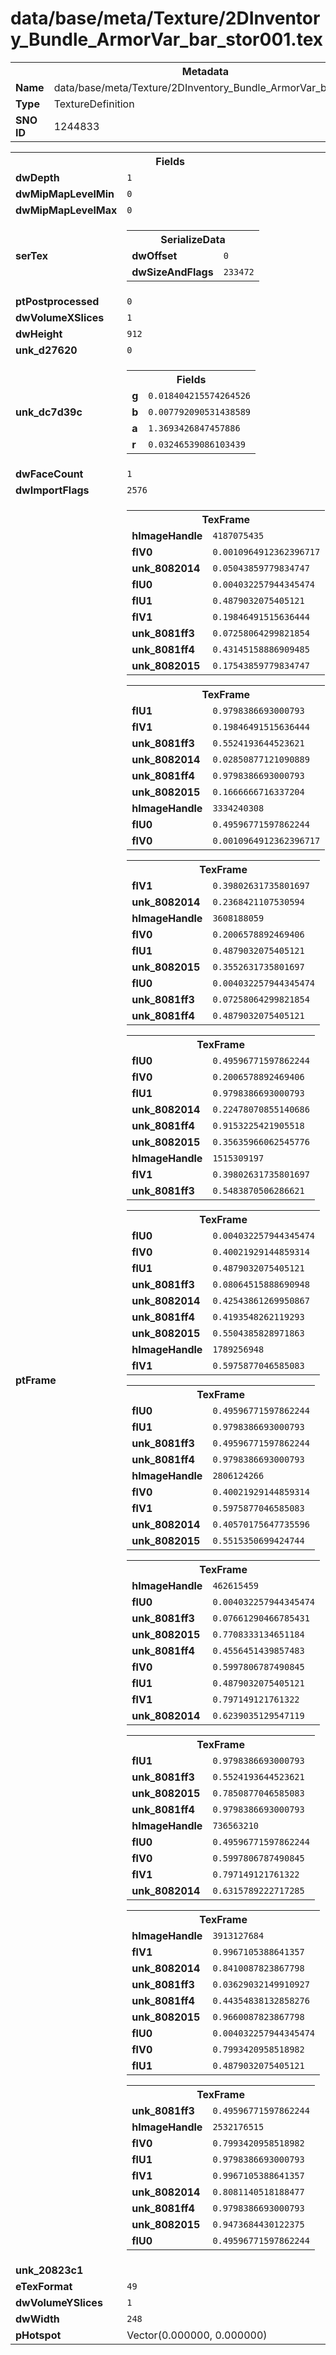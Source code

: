 <h1>data/base/meta/Texture/2DInventory_Bundle_ArmorVar_bar_stor001.tex</h1><table><tr><th colspan="100%">Metadata</th></tr><tr><td><b>Name</b></td><td>data/base/meta/Texture/2DInventory_Bundle_ArmorVar_bar_stor001.tex</td></tr><tr><td><b>Type</b></td><td>TextureDefinition</td></tr><tr><td><b>SNO ID</b></td><td>1244833</td></tr></table>

<table><tr><th colspan="100%">Fields</th></tr><tr><td><b>dwDepth</b></td><td><code>1</code></td></tr><tr><td><b>dwMipMapLevelMin</b></td><td><code>0</code></td></tr><tr><td><b>dwMipMapLevelMax</b></td><td><code>0</code></td></tr><tr><td><b>serTex</b></td><td><table><tr><th colspan="100%">SerializeData</th></tr><tr><td><b>dwOffset</b></td><td><code>0</code></td></tr><tr><td><b>dwSizeAndFlags</b></td><td><code>233472</code></td></tr></table>


</td></tr><tr><td><b>ptPostprocessed</b></td><td><code>0</code></td></tr><tr><td><b>dwVolumeXSlices</b></td><td><code>1</code></td></tr><tr><td><b>dwHeight</b></td><td><code>912</code></td></tr><tr><td><b>unk_d27620</b></td><td><code>0</code></td></tr><tr><td><b>unk_dc7d39c</b></td><td><table><tr><th colspan="100%">Fields</th></tr><tr><td><b>g</b></td><td><code>0.018404215574264526</code></td></tr><tr><td><b>b</b></td><td><code>0.007792090531438589</code></td></tr><tr><td><b>a</b></td><td><code>1.3693426847457886</code></td></tr><tr><td><b>r</b></td><td><code>0.03246539086103439</code></td></tr></table>

</td></tr><tr><td><b>dwFaceCount</b></td><td><code>1</code></td></tr><tr><td><b>dwImportFlags</b></td><td><code>2576</code></td></tr><tr><td><b>ptFrame</b></td><td><table><tr><th colspan="100%">TexFrame</th></tr><tr><td><b>hImageHandle</b></td><td><code>4187075435</code></td></tr><tr><td><b>flV0</b></td><td><code>0.0010964912362396717</code></td></tr><tr><td><b>unk_8082014</b></td><td><code>0.05043859779834747</code></td></tr><tr><td><b>flU0</b></td><td><code>0.004032257944345474</code></td></tr><tr><td><b>flU1</b></td><td><code>0.4879032075405121</code></td></tr><tr><td><b>flV1</b></td><td><code>0.19846491515636444</code></td></tr><tr><td><b>unk_8081ff3</b></td><td><code>0.07258064299821854</code></td></tr><tr><td><b>unk_8081ff4</b></td><td><code>0.43145158886909485</code></td></tr><tr><td><b>unk_8082015</b></td><td><code>0.17543859779834747</code></td></tr></table>


<table><tr><th colspan="100%">TexFrame</th></tr><tr><td><b>flU1</b></td><td><code>0.9798386693000793</code></td></tr><tr><td><b>flV1</b></td><td><code>0.19846491515636444</code></td></tr><tr><td><b>unk_8081ff3</b></td><td><code>0.5524193644523621</code></td></tr><tr><td><b>unk_8082014</b></td><td><code>0.02850877121090889</code></td></tr><tr><td><b>unk_8081ff4</b></td><td><code>0.9798386693000793</code></td></tr><tr><td><b>unk_8082015</b></td><td><code>0.1666666716337204</code></td></tr><tr><td><b>hImageHandle</b></td><td><code>3334240308</code></td></tr><tr><td><b>flU0</b></td><td><code>0.49596771597862244</code></td></tr><tr><td><b>flV0</b></td><td><code>0.0010964912362396717</code></td></tr></table>


<table><tr><th colspan="100%">TexFrame</th></tr><tr><td><b>flV1</b></td><td><code>0.39802631735801697</code></td></tr><tr><td><b>unk_8082014</b></td><td><code>0.2368421107530594</code></td></tr><tr><td><b>hImageHandle</b></td><td><code>3608188059</code></td></tr><tr><td><b>flV0</b></td><td><code>0.2006578892469406</code></td></tr><tr><td><b>flU1</b></td><td><code>0.4879032075405121</code></td></tr><tr><td><b>unk_8082015</b></td><td><code>0.3552631735801697</code></td></tr><tr><td><b>flU0</b></td><td><code>0.004032257944345474</code></td></tr><tr><td><b>unk_8081ff3</b></td><td><code>0.07258064299821854</code></td></tr><tr><td><b>unk_8081ff4</b></td><td><code>0.4879032075405121</code></td></tr></table>


<table><tr><th colspan="100%">TexFrame</th></tr><tr><td><b>flU0</b></td><td><code>0.49596771597862244</code></td></tr><tr><td><b>flV0</b></td><td><code>0.2006578892469406</code></td></tr><tr><td><b>flU1</b></td><td><code>0.9798386693000793</code></td></tr><tr><td><b>unk_8082014</b></td><td><code>0.22478070855140686</code></td></tr><tr><td><b>unk_8081ff4</b></td><td><code>0.9153225421905518</code></td></tr><tr><td><b>unk_8082015</b></td><td><code>0.35635966062545776</code></td></tr><tr><td><b>hImageHandle</b></td><td><code>1515309197</code></td></tr><tr><td><b>flV1</b></td><td><code>0.39802631735801697</code></td></tr><tr><td><b>unk_8081ff3</b></td><td><code>0.5483870506286621</code></td></tr></table>


<table><tr><th colspan="100%">TexFrame</th></tr><tr><td><b>flU0</b></td><td><code>0.004032257944345474</code></td></tr><tr><td><b>flV0</b></td><td><code>0.40021929144859314</code></td></tr><tr><td><b>flU1</b></td><td><code>0.4879032075405121</code></td></tr><tr><td><b>unk_8081ff3</b></td><td><code>0.08064515888690948</code></td></tr><tr><td><b>unk_8082014</b></td><td><code>0.42543861269950867</code></td></tr><tr><td><b>unk_8081ff4</b></td><td><code>0.4193548262119293</code></td></tr><tr><td><b>unk_8082015</b></td><td><code>0.5504385828971863</code></td></tr><tr><td><b>hImageHandle</b></td><td><code>1789256948</code></td></tr><tr><td><b>flV1</b></td><td><code>0.5975877046585083</code></td></tr></table>


<table><tr><th colspan="100%">TexFrame</th></tr><tr><td><b>flU0</b></td><td><code>0.49596771597862244</code></td></tr><tr><td><b>flU1</b></td><td><code>0.9798386693000793</code></td></tr><tr><td><b>unk_8081ff3</b></td><td><code>0.49596771597862244</code></td></tr><tr><td><b>unk_8081ff4</b></td><td><code>0.9798386693000793</code></td></tr><tr><td><b>hImageHandle</b></td><td><code>2806124266</code></td></tr><tr><td><b>flV0</b></td><td><code>0.40021929144859314</code></td></tr><tr><td><b>flV1</b></td><td><code>0.5975877046585083</code></td></tr><tr><td><b>unk_8082014</b></td><td><code>0.40570175647735596</code></td></tr><tr><td><b>unk_8082015</b></td><td><code>0.5515350699424744</code></td></tr></table>


<table><tr><th colspan="100%">TexFrame</th></tr><tr><td><b>hImageHandle</b></td><td><code>462615459</code></td></tr><tr><td><b>flU0</b></td><td><code>0.004032257944345474</code></td></tr><tr><td><b>unk_8081ff3</b></td><td><code>0.07661290466785431</code></td></tr><tr><td><b>unk_8082015</b></td><td><code>0.7708333134651184</code></td></tr><tr><td><b>unk_8081ff4</b></td><td><code>0.4556451439857483</code></td></tr><tr><td><b>flV0</b></td><td><code>0.5997806787490845</code></td></tr><tr><td><b>flU1</b></td><td><code>0.4879032075405121</code></td></tr><tr><td><b>flV1</b></td><td><code>0.797149121761322</code></td></tr><tr><td><b>unk_8082014</b></td><td><code>0.6239035129547119</code></td></tr></table>


<table><tr><th colspan="100%">TexFrame</th></tr><tr><td><b>flU1</b></td><td><code>0.9798386693000793</code></td></tr><tr><td><b>unk_8081ff3</b></td><td><code>0.5524193644523621</code></td></tr><tr><td><b>unk_8082015</b></td><td><code>0.7850877046585083</code></td></tr><tr><td><b>unk_8081ff4</b></td><td><code>0.9798386693000793</code></td></tr><tr><td><b>hImageHandle</b></td><td><code>736563210</code></td></tr><tr><td><b>flU0</b></td><td><code>0.49596771597862244</code></td></tr><tr><td><b>flV0</b></td><td><code>0.5997806787490845</code></td></tr><tr><td><b>flV1</b></td><td><code>0.797149121761322</code></td></tr><tr><td><b>unk_8082014</b></td><td><code>0.6315789222717285</code></td></tr></table>


<table><tr><th colspan="100%">TexFrame</th></tr><tr><td><b>hImageHandle</b></td><td><code>3913127684</code></td></tr><tr><td><b>flV1</b></td><td><code>0.9967105388641357</code></td></tr><tr><td><b>unk_8082014</b></td><td><code>0.8410087823867798</code></td></tr><tr><td><b>unk_8081ff3</b></td><td><code>0.03629032149910927</code></td></tr><tr><td><b>unk_8081ff4</b></td><td><code>0.44354838132858276</code></td></tr><tr><td><b>unk_8082015</b></td><td><code>0.9660087823867798</code></td></tr><tr><td><b>flU0</b></td><td><code>0.004032257944345474</code></td></tr><tr><td><b>flV0</b></td><td><code>0.7993420958518982</code></td></tr><tr><td><b>flU1</b></td><td><code>0.4879032075405121</code></td></tr></table>


<table><tr><th colspan="100%">TexFrame</th></tr><tr><td><b>unk_8081ff3</b></td><td><code>0.49596771597862244</code></td></tr><tr><td><b>hImageHandle</b></td><td><code>2532176515</code></td></tr><tr><td><b>flV0</b></td><td><code>0.7993420958518982</code></td></tr><tr><td><b>flU1</b></td><td><code>0.9798386693000793</code></td></tr><tr><td><b>flV1</b></td><td><code>0.9967105388641357</code></td></tr><tr><td><b>unk_8082014</b></td><td><code>0.8081140518188477</code></td></tr><tr><td><b>unk_8081ff4</b></td><td><code>0.9798386693000793</code></td></tr><tr><td><b>unk_8082015</b></td><td><code>0.9473684430122375</code></td></tr><tr><td><b>flU0</b></td><td><code>0.49596771597862244</code></td></tr></table>


</td></tr><tr><td><b>unk_20823c1</b></td><td></td></tr><tr><td><b>eTexFormat</b></td><td><code>49</code></td></tr><tr><td><b>dwVolumeYSlices</b></td><td><code>1</code></td></tr><tr><td><b>dwWidth</b></td><td><code>248</code></td></tr><tr><td><b>pHotspot</b></td><td>Vector(0.000000, 0.000000)</td></tr></table>

